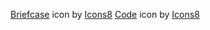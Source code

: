 <a target="_blank" href="https://icons8.com/icon/13027/briefcase">Briefcase</a> icon by <a target="_blank" href="https://icons8.com">Icons8</a>
<a target="_blank" href="https://icons8.com/icon/19293/code">Code</a> icon by <a target="_blank" href="https://icons8.com">Icons8</a>